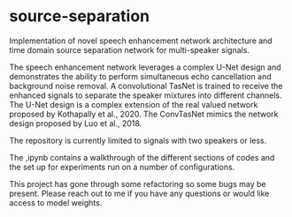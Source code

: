 # source-separation
Implementation of novel speech enhancement network architecture and time domain source separation network for multi-speaker signals.

The speech enhancement network leverages a complex U-Net design and demonstrates the ability to perform simultaneous echo cancellation and background noise removal. A convolutional TasNet is trained to receive the enhanced signals to separate the speaker mixtures into different channels. The U-Net design is a complex extension of the real valued network proposed by Kothapally et al., 2020. The ConvTasNet mimics the network design proposed by Luo et al., 2018.

The repository is currently limited to signals with two speakers or less.

The ,ipynb contains a walkthrough of the different sections of codes and the set up for experiments run on a number of configurations.

This project has gone through some refactoring so some bugs may be present. Please reach out to me if you have any questions or would like access to model weights. 

